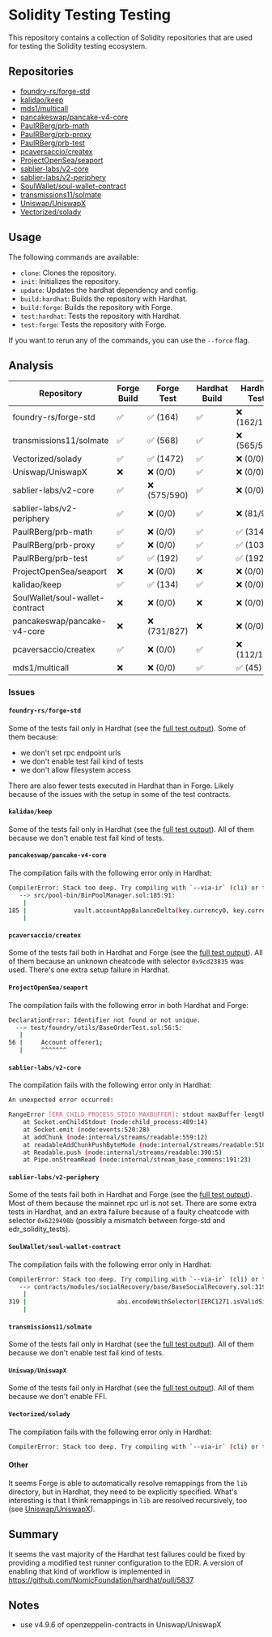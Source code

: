 # Solidity Testing Testing

This repository contains a collection of Solidity repositories that are used for testing the Solidity testing ecosystem.

## Repositories

- [foundry-rs/forge-std](repositories/foundry-rs/forge-std)
- [kalidao/keep](repositories/kalidao/keep)
- [mds1/multicall](repositories/mds1/multicall)
- [pancakeswap/pancake-v4-core](repositories/pancakeswap/pancake-v4-core)
- [PaulRBerg/prb-math](repositories/PaulRBerg/prb-math)
- [PaulRBerg/prb-proxy](repositories/PaulRBerg/prb-proxy)
- [PaulRBerg/prb-test](repositories/PaulRBerg/prb-test)
- [pcaversaccio/createx](repositories/pcaversaccio/createx)
- [ProjectOpenSea/seaport](repositories/ProjectOpenSea/seaport)
- [sablier-labs/v2-core](repositories/sablier-labs/v2-core)
- [sablier-labs/v2-periphery](repositories/sablier-labs/v2-periphery)
- [SoulWallet/soul-wallet-contract](repositories/SoulWallet/soul-wallet-contract)
- [transmissions11/solmate](repositories/transmissions11/solmate)
- [Uniswap/UniswapX](repositories/Uniswap/UniswapX)
- [Vectorized/solady](repositories/Vectorized/solady)

## Usage

The following commands are available:

- `clone`: Clones the repository.
- `init`: Initializes the repository.
- `update`: Updates the hardhat dependency and config.
- `build:hardhat`: Builds the repository with Hardhat.
- `build:forge`: Builds the repository with Forge.
- `test:hardhat`: Tests the repository with Hardhat.
- `test:forge`: Tests the repository with Forge.

If you want to rerun any of the commands, you can use the `--force` flag.

## Analysis

| Repository | Forge Build | Forge Test | Hardhat Build | Hardhat Test |
| ---------- | ---------- | ------------- | ---------- | ------------ |
| foundry-rs/forge-std | ✅ | ✅ (164) | ✅ | ❌ (162/168) |
| transmissions11/solmate | ✅ | ✅ (568) | ✅ | ❌ (565/570) |
| Vectorized/solady | ✅ | ✅ (1472) | ✅ | ❌ (0/0) |
| Uniswap/UniswapX | ❌ | ❌ (0/0) | ✅ | ❌ (0/0) |
| sablier-labs/v2-core | ✅ | ❌ (575/590) | ✅ | ❌ (0/0) |
| sablier-labs/v2-periphery | ✅ | ❌ (0/0) | ✅ | ❌ (81/94) |
| PaulRBerg/prb-math | ✅ | ❌ (0/0) | ✅ | ✅ (314) |
| PaulRBerg/prb-proxy | ✅ | ❌ (0/0) | ✅ | ✅ (103) |
| PaulRBerg/prb-test | ✅ | ✅ (192) | ✅ | ✅ (192) |
| ProjectOpenSea/seaport | ❌ | ❌ (0/0) | ❌ | ❌ (0/0) |
| kalidao/keep | ✅ | ✅ (134) | ✅ | ❌ (0/0) |
| SoulWallet/soul-wallet-contract | ❌ | ❌ (0/0) | ❌ | ❌ (0/0) |
| pancakeswap/pancake-v4-core | ❌ | ❌ (731/827) | ❌ | ❌ (0/0) |
| pcaversaccio/createx | ✅ | ❌ (0/0) | ✅ | ❌ (112/131) |
| mds1/multicall | ❌ | ❌ (0/0) | ✅ | ✅ (45) |

### Issues

#### `foundry-rs/forge-std`

Some of the tests fail only in Hardhat (see the [full test output](repositories/foundry-rs/forge-std/npx_hardhat3_test_solidity.out)). Some of them because:
- we don't set rpc endpoint urls
- we don't enable test fail kind of tests
- we don't allow filesystem access

There are also fewer tests executed in Hardhat than in Forge. Likely because of the issues with the setup in some of the test contracts.

#### `kalidao/keep`

Some of the tests fail only in Hardhat (see the [full test output](repositories/kalidao/keep/npx_hardhat3_test_solidity.out)). All of them because we don't enable test fail kind of tests.

#### `pancakeswap/pancake-v4-core`

The compilation fails with the following error only in Hardhat:

```sh
CompilerError: Stack too deep. Try compiling with `--via-ir` (cli) or the equivalent `viaIR: true` (standard JSON) while enabling the optimizer. Otherwise, try removing local variables.
   --> src/pool-bin/BinPoolManager.sol:185:91:
    |
185 |             vault.accountAppBalanceDelta(key.currency0, key.currency1, hookDelta, address(key.hooks));
    |                                                                                           ^^^
```

#### `pcaversaccio/createx`

Some of the tests fail both in Hardhat and Forge (see the [full test output](repositories/pcaversaccio/createx/npx_hardhat3_test_solidity.out)). All of them because an unknown cheatcode with selector `0x9cd23835` was used. There's one extra setup failure in Hardhat.

#### `ProjectOpenSea/seaport`

The compilation fails with the following error in both Hardhat and Forge:

```sh
DeclarationError: Identifier not found or not unique.
  --> test/foundry/utils/BaseOrderTest.sol:56:5:
   |
56 |     Account offerer1;
   |     ^^^^^^^
```

#### `sablier-labs/v2-core`

The compilation fails with the following error only in Hardhat:

```sh
An unexpected error occurred:

RangeError [ERR_CHILD_PROCESS_STDIO_MAXBUFFER]: stdout maxBuffer length exceeded
    at Socket.onChildStdout (node:child_process:489:14)
    at Socket.emit (node:events:520:28)
    at addChunk (node:internal/streams/readable:559:12)
    at readableAddChunkPushByteMode (node:internal/streams/readable:510:3)
    at Readable.push (node:internal/streams/readable:390:5)
    at Pipe.onStreamRead (node:internal/stream_base_commons:191:23)
```

#### `sablier-labs/v2-periphery`

Some of the tests fail both in Hardhat and Forge (see the [full test output](repositories/sablier-labs/v2-periphery/npx_hardhat3_test_solidity.out)). Most of them because the mainnet rpc url is not set. There are some extra tests in Hardhat, and an extra failure because of a faulty cheatcode with selector `0x6229498b` (possibly a mismatch between forge-std and edr_solidity_tests).

#### `SoulWallet/soul-wallet-contract`

The compilation fails with the following error only in Hardhat:

```sh
CompilerError: Stack too deep. Try compiling with `--via-ir` (cli) or the equivalent `viaIR: true` (standard JSON) while enabling the optimizer. Otherwise, try removing local variables.
   --> contracts/modules/socialRecovery/base/BaseSocialRecovery.sol:319:84:
    |
319 |                         abi.encodeWithSelector(IERC1271.isValidSignature.selector, digest, dynamicData)
    |                                                                                    ^^^^^^
```

#### `transmissions11/solmate`

Some of the tests fail only in Hardhat (see the [full test output](repositories/transmissions11/solmate/npx_hardhat3_test_solidity.out)). All of them because we don't enable test fail kind of tests.

#### `Uniswap/UniswapX`

Some of the tests fail only in Hardhat (see the [full test output](repositories/Uniswap/UniswapX/npx_hardhat3_test_solidity.out)). All of them because we don't enable FFI.

#### `Vectorized/solady`

The compilation fails with the following error only in Hardhat:

```sh
CompilerError: Stack too deep. Try compiling with `--via-ir` (cli) or the equivalent `viaIR: true` (standard JSON) while enabling the optimizer. Otherwise, try removing local variables. When compiling inline assembly: Variable key_ is 2 slot(s) too deep inside the stack. Stack too deep. Try compiling with `--via-ir` (cli) or the equivalent `viaIR: true` (standard JSON) while enabling the optimizer. Otherwise, try removing local variables.
```

#### Other

It seems Forge is able to automatically resolve remappings from the `lib` directory, but in Hardhat, they need to be explicitly specified. What's interesting is that I think remappings in `lib` are resolved recursively, too (see [Uniswap/UniswapX](repositories/Uniswap/UniswapX)).

## Summary

It seems the vast majority of the Hardhat test failures could be fixed by providing a modified test runner configuration to the EDR. A version of enabling that kind of workflow is implemented in https://github.com/NomicFoundation/hardhat/pull/5837.

## Notes

- use v4.9.6 of openzeppelin-contracts in Uniswap/UniswapX
